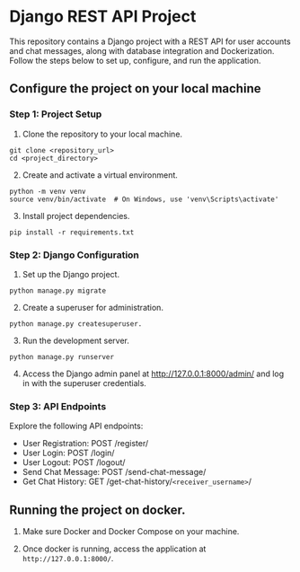 # Django REST API Project

This repository contains a Django project with a REST API for user accounts and chat messages, along with database integration and Dockerization. Follow the steps below to set up, configure, and run the application.

## Configure the project on your local machine

### Step 1: Project Setup

1. Clone the repository to your local machine.
```
git clone <repository_url>
cd <project_directory>
```

2. Create and activate a virtual environment.
```
python -m venv venv
source venv/bin/activate  # On Windows, use 'venv\Scripts\activate'
```

3. Install project dependencies.
```
pip install -r requirements.txt
```

### Step 2: Django Configuration

1. Set up the Django project.
```
python manage.py migrate
```

2. Create a superuser for administration.
```
python manage.py createsuperuser.
```

3. Run the development server.
```
python manage.py runserver
```

4. Access the Django admin panel at http://127.0.0.1:8000/admin/ and log in with the superuser credentials.

### Step 3: API Endpoints
Explore the following API endpoints:
- User Registration: POST /register/
- User Login: POST /login/
- User Logout: POST /logout/
- Send Chat Message: POST /send-chat-message/
- Get Chat History: GET /get-chat-history/`<receiver_username>`/

## Running the project on docker.

1. Make sure Docker and Docker Compose on your machine.

2. Once docker is running, access the application at `http://127.0.0.1:8000/`.